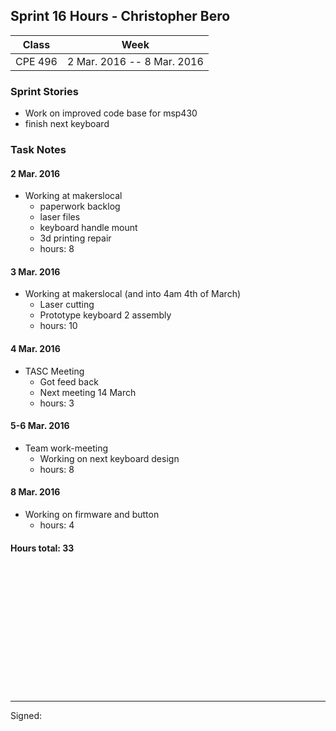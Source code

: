 ## Sprint 16 Hours - Christopher Bero

Class | Week
----- | ----
CPE 496 | 2 Mar. 2016 -- 8 Mar. 2016

### Sprint Stories

* Work on improved code base for msp430
* finish next keyboard

### Task Notes

#### 2 Mar. 2016

* Working at makerslocal
	* paperwork backlog
	* laser files
	* keyboard handle mount
	* 3d printing repair
	* hours: 8

#### 3 Mar. 2016

* Working at makerslocal (and into 4am 4th of March)
	* Laser cutting
	* Prototype keyboard 2 assembly
	* hours: 10

#### 4 Mar. 2016

* TASC Meeting
	* Got feed back
	* Next meeting 14 March
	* hours: 3

#### 5-6 Mar. 2016

* Team work-meeting
	* Working on next keyboard design
	* hours: 8

#### 8 Mar. 2016

* Working on firmware and button
	* hours: 4

#### Hours total: 33



<br><br><br><br><br><br>
<br><br><br><br><br><br>

---

Signed: 
